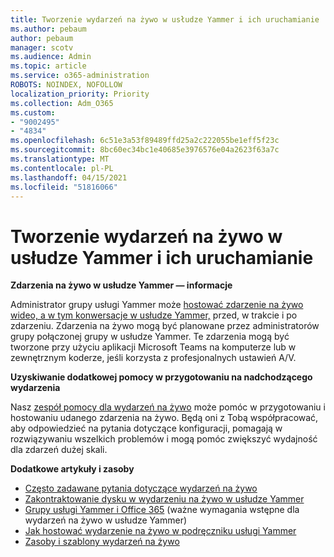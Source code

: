```yaml
---
title: Tworzenie wydarzeń na żywo w usłudze Yammer i ich uruchamianie
ms.author: pebaum
author: pebaum
manager: scotv
ms.audience: Admin
ms.topic: article
ms.service: o365-administration
ROBOTS: NOINDEX, NOFOLLOW
localization_priority: Priority
ms.collection: Adm_O365
ms.custom:
- "9002495"
- "4834"
ms.openlocfilehash: 6c51e3a53f89489ffd25a2c222055be1eff5f23c
ms.sourcegitcommit: 8bc60ec34bc1e40685e3976576e04a2623f63a7c
ms.translationtype: MT
ms.contentlocale: pl-PL
ms.lasthandoff: 04/15/2021
ms.locfileid: "51816066"
---
```

# <a name="create-and-run-live-events-in-yammer"></a>Tworzenie wydarzeń na żywo w usłudze Yammer i ich uruchamianie

**Zdarzenia na żywo w usłudze Yammer — informacje**

Administrator grupy usługi Yammer może [hostować zdarzenie na żywo wideo, a w tym konwersacje w usłudze Yammer,](https://docs.microsoft.com/yammer/manage-yammer-groups/yammer-live-events) przed, w trakcie i po zdarzeniu. Zdarzenia na żywo mogą być planowane przez administratorów grupy połączonej grupy w usłudze Yammer. Te zdarzenia mogą być tworzone przy użyciu aplikacji Microsoft Teams na komputerze lub w zewnętrznym koderze, jeśli korzysta z profesjonalnych ustawień A/V.

**Uzyskiwanie dodatkowej pomocy w przygotowaniu na nadchodzącego wydarzenia**

Nasz [zespół pomocy dla wydarzeń na żywo](https://aka.ms/AA87gbh) może pomóc w przygotowaniu i hostowaniu udanego zdarzenia na żywo. Będą oni z Tobą współpracować, aby odpowiedzieć na pytania dotyczące konfiguracji, pomagają w rozwiązywaniu wszelkich problemów i mogą pomóc zwiększyć wydajność dla zdarzeń dużej skali.

**Dodatkowe artykuły i zasoby**

- [Często zadawane pytania dotyczące wydarzeń na żywo](https://support.office.com/article/43bbd59d-a734-4c8f-923d-6a239d137d34)
- [Zakontraktowanie dysku w wydarzeniu na żywo w usłudze Yammer](https://support.office.com/article/drive-engagement-in-a-yammer-live-event-c0244ad8-6dcb-419c-add9-2e4a00543412?ui=en-US&rs=en-US&ad=US)
- [Grupy usługi Yammer i Office 365](https://docs.microsoft.com/yammer/manage-yammer-groups/yammer-and-office-365-groups) (ważne wymagania wstępne dla wydarzeń na żywo w usłudze Yammer)
- [Jak hostować wydarzenie na żywo w podręczniku usługi Yammer](https://aka.ms/LiveEventsinYammerplaybook)
- [Zasoby i szablony wydarzeń na żywo](https://aka.ms/LiveEventYammerTemplates)
